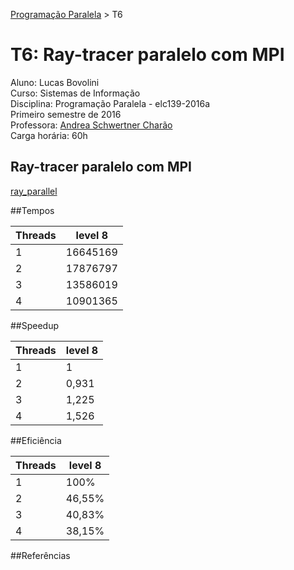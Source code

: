 [Programação Paralela](https://github.com/AndreaInfUFSM/elc139-2016a) > T6

# T6: Ray-tracer paralelo com MPI

Aluno: Lucas Bovolini  
Curso: Sistemas de Informação  
Disciplina: Programação Paralela - elc139-2016a  
Primeiro semestre de 2016  
Professora: [Andrea Schwertner Charão](http://www.inf.ufsm.br/~andrea)  
Carga horária: 60h

## Ray-tracer paralelo com MPI
[ray_parallel](ray_parallel)


##Tempos

| Threads | level 8  | 
| ------- | ---------|
| 1       | 16645169 |
| 2       | 17876797 |
| 3       | 13586019 |
| 4       | 10901365 |


##Speedup

| Threads | level 8  | 
| ------- | -------- |
| 1       | 1        |
| 2       | 0,931    |
| 3       | 1,225    |
| 4       | 1,526    |


##Eficiência

| Threads | level 8  |
| ------- | -------- |
| 1       | 100%     |
| 2       | 46,55%   |
| 3       | 40,83%   |
| 4       | 38,15%   |
 

##Referências